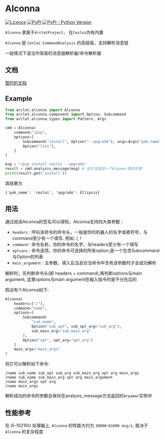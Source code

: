 # Alconna
[![Licence](https://img.shields.io/github/license/ArcletProject/Alconna)](https://github.com/ArcletProject/Alconna/blob/master/LICENSE)
[![PyPI](https://img.shields.io/pypi/v/arclet-alconna)](https://pypi.org/project/arclet-alconna)
[![PyPI - Python Version](https://img.shields.io/pypi/pyversions/arclet-alconna)](https://www.python.org/)

`Alconna` 隶属于`ArcletProject`， 在`Cesloi`内有内置

`Alconna` 是 `Cesloi-CommandAnalysis` 的高级版，支持解析消息链

一般情况下请当作简易的消息链解析器/命令解析器

## 文档

[暂时的文档](https://github.com/RF-Tar-Railt/Cesloi/wiki/Alconna-Introduction)

## Example
```python
from arclet.alconna import Alconna
from arclet.alconna.component import Option, Subcommand
from arclet.alconna.types import Pattern, Args

cmd = Alconna(
    command="/pip",
    options=[
        Subcommand("install", Option("--upgrade"), args=Args["pak_name": Pattern(str)])
        Option("list"),
    ]
)

msg = "/pip install cesloi --upgrade"
result = cmd.analysis_message(msg) # 该方法返回一个Arpamar类的实例
print(result.get('install'))
```
其结果为
```
{'pak_name': 'cesloi', 'upgrade': Ellipsis}
```

## 用法
通过阅读Alconna的签名可以得知，Alconna支持四大类参数：
 - `headers` : 呼叫该命令的命令头，一般是你的机器人的名字或者符号，与command至少有一个填写. 例如: /, !
 - `command` : 命令名称，你的命令的名字，与headers至少有一个填写
 - `options` : 命令选项，你的命令可选择的所有option,是一个包含Subcommand与Option的列表
 - `main_argument` : 主参数，填入后当且仅当命令中含有该参数时才会成功解析

解析时，先判断命令头(即 headers + command),再判断options与main argument, 这里options与main argument在输入指令时是不分先后的

假设有个Alconna如下:
```python
Alconna(
    headers=["/"],
    command="name",
    options=[
        Subcommand(
            "sub_name",
            Option("sub_opt", sub_opt_arg="sub_arg"), 
            sub_main_arg="sub_main_arg"
        ),
        Option("opt", opt_arg="opt_arg")
    ]
    main_args="main_args"
)
```
则它可以解析如下命令:
```
/name sub_name sub_opt sub_arg sub_main_arg opt arg main_args
/name sub_name sub_main_arg opt arg main_argument
/name main_args opt arg
/name main_args
```
解析成功的命令的参数会保存在analysis_message方法返回的`Arpamar`实例中

## 性能参考
在 i5-10210U 处理器上, `Alconna` 的性能大约为 `38000~61000 msg/s`, 取决于 `Alconna` 的复杂程度
